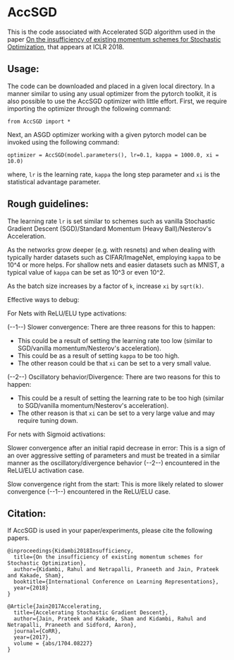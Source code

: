 # AccSGD
This is the code associated with Accelerated SGD algorithm used in the paper [On the insufficiency of existing momentum schemes for Stochastic Optimization](https://openreview.net/forum?id=rJTutzbA-), that appears at ICLR 2018.
## Usage:
The code can be downloaded and placed in a given local directory. In a manner similar to using any usual optimizer from the pytorch toolkit, it is also possible to use the AccSGD optimizer with little effort.
First, we require importing the optimizer through the following command:
```
from AccSGD import *
```
Next, an ASGD optimizer working with a given pytorch model can be invoked using the following command:
```
optimizer = AccSGD(model.parameters(), lr=0.1, kappa = 1000.0, xi = 10.0)
```
where, `lr` is the learning rate, `kappa` the long step parameter and `xi` is the statistical advantage parameter.
## Rough guidelines: 
The learning rate `lr` is set similar to schemes such as vanilla Stochastic Gradient Descent (SGD)/Standard Momentum (Heavy Ball)/Nesterov's Acceleration.

As the networks grow deeper (e.g. with resnets) and when dealing with typically harder datasets such as CIFAR/ImageNet, employing `kappa` to be 10^4 or more helps. For shallow nets and easier datasets such as MNIST, a typical value of `kappa` can be set as 10^3 or even 10^2.

As the batch size increases by a factor of `k`, increase `xi` by `sqrt(k)`. 

Effective ways to debug:

For Nets with ReLU/ELU type activations:

(--1--) Slower convergence: There are three reasons for this to happen:
* This could be a result of setting the learning rate too low (similar to SGD/vanilla momentum/Nesterov's acceleration). 
* This could be as a result of setting `kappa` to be too high. 
* The other reason could be that `xi` can be set to a very small value.

(--2--) Oscillatory behavior/Divergence: There are two reasons for this to happen:
* This could be a result of setting the learning rate to be too high (similar to SGD/vanilla momentum/Nesterov's acceleration).
* The other reason is that `xi` can be set to a very large value and may require tuning down.

For nets with Sigmoid activations:

Slower convergence after an initial rapid decrease in error: This is a sign of an over aggressive setting of parameters and must be treated in a similar manner as the oscillatory/divergence behavior (--2--) encountered in the ReLU/ELU activation case.

Slow convergence right from the start: This is more likely related to slower convergence (--1--) encountered in the ReLU/ELU case.

## Citation:
If AccSGD is used in your paper/experiments, please cite the following papers.
```
@inproceedings{Kidambi2018Insufficiency,
  title={On the insufficiency of existing momentum schemes for Stochastic Optimization},
  author={Kidambi, Rahul and Netrapalli, Praneeth and Jain, Prateek and Kakade, Sham},
  booktitle={International Conference on Learning Representations},
  year={2018}
}

@Article{Jain2017Accelerating,
  title={Accelerating Stochastic Gradient Descent},
  author={Jain, Prateek and Kakade, Sham and Kidambi, Rahul and Netrapalli, Praneeth and Sidford, Aaron},
  journal={CoRR},
  year={2017},
  volume = {abs/1704.08227}
}
```
